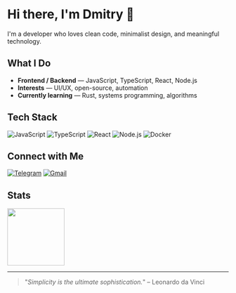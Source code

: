 # Hi there, I'm Dmitry 👋

I'm a developer who loves clean code, minimalist design, and meaningful technology.

## What I Do

- **Frontend / Backend** — JavaScript, TypeScript, React, Node.js  
- **Interests** — UI/UX, open-source, automation  
- **Currently learning** — Rust, systems programming, algorithms  

## Tech Stack

![JavaScript](https://img.shields.io/badge/-JavaScript-black?style=flat-square&logo=javascript)
![TypeScript](https://img.shields.io/badge/-TypeScript-black?style=flat-square&logo=typescript)
![React](https://img.shields.io/badge/-React-black?style=flat-square&logo=react)
![Node.js](https://img.shields.io/badge/-Node.js-black?style=flat-square&logo=node.js)
![Docker](https://img.shields.io/badge/-Docker-black?style=flat-square&logo=docker)

## Connect with Me

[![Telegram](https://img.shields.io/badge/-Telegram-black?style=flat-square&logo=telegram)](https://t.me/svidodji)
[![Gmail](https://img.shields.io/badge/-Gmail-black?style=flat-square&logo=gmail)](mailto:dmitrysvidovits@gmail.com)

## Stats

<p align="left">
  <img src="https://github-readme-stats.vercel.app/api?username=svidji&show_icons=true&hide_title=true&hide=stars&theme=graywhite" height="130" />
</p>

---

> "_Simplicity is the ultimate sophistication._" – Leonardo da Vinci
